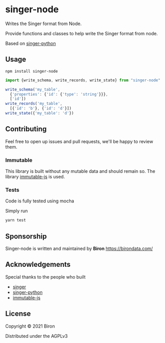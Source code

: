 # singer-node

Writes the Singer format from Node. 

Provide functions and classes to help write the Singer format from node.

Based on [singer-python](https://github.com/singer-io/singer-python)

## Usage

`npm install singer-node`

```typescript
import {write_schema, write_records, write_state} from "singer-node"

write_schema('my_table',
  {'properties': {'id': {'type': 'string'}}},
  ['id'])
write_records('my_table',
  [{'id': 'b'}, {'id': 'd'}])
write_state({'my_table': 'd'})
``` 

## Contributing

Feel free to open up issues and pull requests, we'll be happy to review them.

### Immutable

This library is built without any mutable data and should remain so. The library [immutable-js](https://immutable-js.com/) is used.

### Tests

Code is fully tested using mocha

Simply run

```sh
yarn test
```

## Sponsorship

Singer-node is written and maintained by **Biron** https://birondata.com/

## Acknowledgements

Special thanks to the people who built

* [singer](https://github.com/singer-io/getting-started)
* [singer-python](https://github.com/singer-io/singer-python)
* [immutable-js](https://immutable-js.com/)

## License

Copyright © 2021 Biron

Distributed under the AGPLv3
